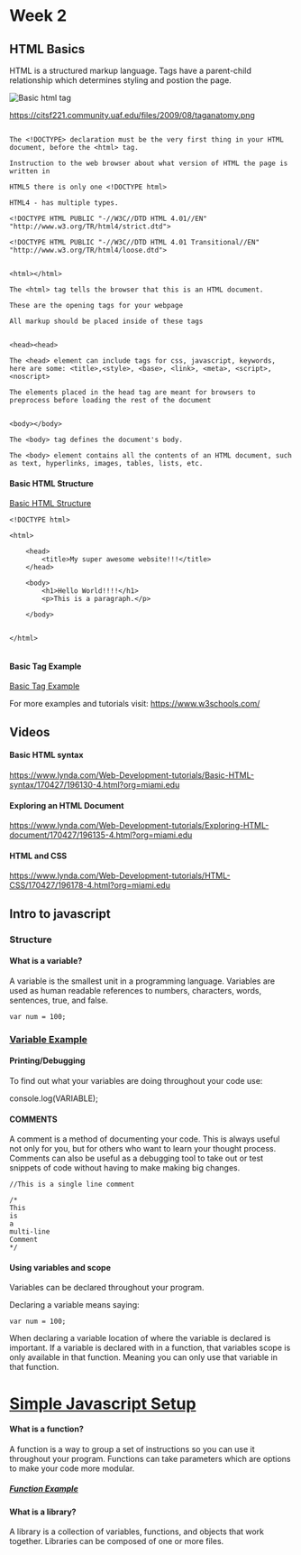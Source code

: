 # Week 2

## HTML Basics

HTML is a structured markup language. Tags have a parent-child relationship which determines styling and postion the page.

![Basic html tag](https://citsf221.community.uaf.edu/files/2009/08/taganatomy.png)

https://citsf221.community.uaf.edu/files/2009/08/taganatomy.png

``` <!DOCTYPE HTML>

The <!DOCTYPE> declaration must be the very first thing in your HTML document, before the <html> tag.

Instruction to the web browser about what version of HTML the page is written in

HTML5 there is only one <!DOCTYPE html>

HTML4 - has multiple types.

<!DOCTYPE HTML PUBLIC "-//W3C//DTD HTML 4.01//EN" "http://www.w3.org/TR/html4/strict.dtd">

<!DOCTYPE HTML PUBLIC "-//W3C//DTD HTML 4.01 Transitional//EN" "http://www.w3.org/TR/html4/loose.dtd">


<html></html>

The <html> tag tells the browser that this is an HTML document.

These are the opening tags for your webpage

All markup should be placed inside of these tags


<head><head>

The <head> element can include tags for css, javascript, keywords, here are some: <title>,<style>, <base>, <link>, <meta>, <script>, <noscript> 

The elements placed in the head tag are meant for browsers to preprocess before loading the rest of the document


<body></body>

The <body> tag defines the document's body.

The <body> element contains all the contents of an HTML document, such as text, hyperlinks, images, tables, lists, etc.

```

#### Basic HTML Structure

[Basic HTML Structure](https://github.com/zevenrodriguez/CIM540-640/blob/master/week2/examples/gettingStartedHTML.html)

```
<!DOCTYPE html>

<html>

    <head>
        <title>My super awesome website!!!</title>
    </head>

    <body>
        <h1>Hello World!!!!</h1>
        <p>This is a paragraph.</p>

    </body>


</html>


```

#### Basic Tag Example

[Basic Tag Example](https://github.com/zevenrodriguez/CIM540-640/blob/master/week2/examples/basicTags.html)

For more examples and tutorials visit: https://www.w3schools.com/

## Videos

#### Basic HTML syntax

https://www.lynda.com/Web-Development-tutorials/Basic-HTML-syntax/170427/196130-4.html?org=miami.edu

#### Exploring an HTML Document

https://www.lynda.com/Web-Development-tutorials/Exploring-HTML-document/170427/196135-4.html?org=miami.edu

#### HTML and CSS

https://www.lynda.com/Web-Development-tutorials/HTML-CSS/170427/196178-4.html?org=miami.edu

## Intro to javascript

### Structure

#### What is a variable?

A variable is the smallest unit in a programming language. Variables are used as human readable references to numbers, characters, words, sentences, true, and false. 

``` var num = 100; ```

### [Variable Example](https://github.com/zevenrodriguez/CIM540-640/blob/master/week2/examples/variables.html)


#### Printing/Debugging

To find out what your variables are doing throughout your code use:

console.log(VARIABLE);

#### COMMENTS

A comment is a method of documenting your code. This is always useful not only for you, but for others who want to learn your thought process. Comments can also be useful as a debugging tool to take out or test snippets of code without having to make making big changes.

```
//This is a single line comment

/*
This 
is
a
multi-line
Comment
*/
```


#### Using variables and scope

Variables can be declared throughout your program.

Declaring a variable means saying:

```var num = 100; ```

When declaring a variable location of where the variable is declared is important. If a variable is declared with in a function, that variables scope is only available in that function. Meaning you can only use that variable in that function.


# [Simple Javascript Setup](https://github.com/zevenrodriguez/CIM540-640/blob/master/week2/examples/simpleSetup.html)


#### What is a function?

A function is a way to group a set of instructions so you can use it throughout your program. Functions can take parameters which are options to make your code more modular.

##### [Function Example](https://github.com/zevenrodriguez/CIM540-640/blob/master/week2/examples/functions.html)


#### What is a library?

A library is a collection of variables, functions, and objects that work together. Libraries can be composed of one or more files.





